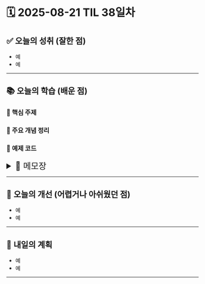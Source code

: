 # 🗓️ 2025-08-21 TIL 38일차

## ✅ 오늘의 성취 (잘한 점)

- 예
- 예

---

## 📚 오늘의 학습 (배운 점)

### 🔹 핵심 주제

### 🔹 주요 개념 정리

### 🔹 예제 코드

<details>
<summary style="font-size: 22px;">📓 메모장</summary>

1. 헤더 푸터 위아래 sticky position으로 만들기

```jsx
// Layout.tsx
import { Outlet } from "react-router-dom";

export default function Layout() {
  return (
    <div className="layout">
      <header>헤더</header>
      <main>
        <Outlet />
      </main>
      <footer>푸터</footer>
    </div>
  );
}
```

```css
/* layout 컨테이너를 flex로 세로 배치 */
.layout {
  display: flex;
  flex-direction: column;
  min-height: 100vh; /* 화면 전체 높이 */
}

.layout main {
  flex: 1; /* 남는 공간 차지 → footer를 아래로 밀어냄 */
}
```

2.

</details>

---

## 🧠 오늘의 개선 (어렵거나 아쉬웠던 점)

- 예
- 예

---

## 🚀 내일의 계획

- 예
- 예

---
